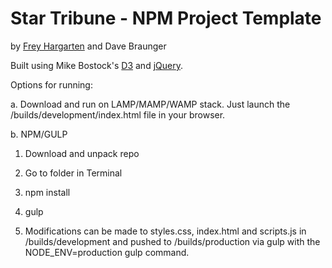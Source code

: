 Star Tribune - NPM Project Template
================

by [Frey Hargarten](https://github.com/jeffhargarten) and Dave Braunger

Built using Mike Bostock's [D3](https://github.com/mbostock/d3) and [jQuery](https://github.com/jquery/jquery).

Options for running:

a. Download and run on LAMP/MAMP/WAMP stack. Just launch the /builds/development/index.html file in your browser.

b. NPM/GULP

1. Download and unpack repo

2. Go to folder in Terminal

3. npm install

4. gulp

5. Modifications can be made to styles.css, index.html and scripts.js in /builds/development and pushed to /builds/production via gulp with the NODE_ENV=production gulp command.